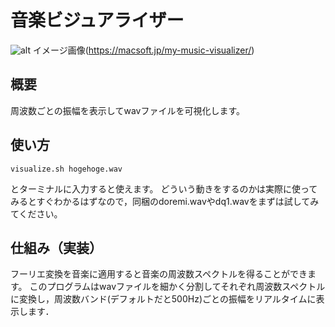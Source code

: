 # 音楽ビジュアライザー
![alt](https://macsoft.jp/wp-content/uploads/2022/02/My-Music-Visualizer-2_ss-1024x570.jpg)
イメージ画像(https://macsoft.jp/my-music-visualizer/)

## 概要
周波数ごとの振幅を表示してwavファイルを可視化します。

## 使い方
```
visualize.sh hogehoge.wav
```
とターミナルに入力すると使えます。
どういう動きをするのかは実際に使ってみるとすぐわかるはずなので，同梱のdoremi.wavやdq1.wavをまずは試してみてください。

## 仕組み（実装）
フーリエ変換を音楽に適用すると音楽の周波数スペクトルを得ることができます。
このプログラムはwavファイルを細かく分割してそれぞれ周波数スペクトルに変換し，周波数バンド(デフォルトだと500Hz)ごとの振幅をリアルタイムに表示します．



